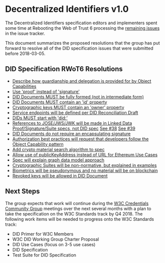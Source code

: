 # Decentralized Identifiers v1.0

The Decentralized Identifiers specification editors and implementers
spent some time at Rebooting the Web of Trust 6 processing the
[remaining issues](https://github.com/w3c-ccg/did-spec/issues)
in the issue tracker.

This document summarizes the proposed resolutions that the group has
put forward to resolve all of the DID specification issues that were submitted
before 2018-03-05.

## DID Specification RWoT6 Resolutions

* [Describe how guardianship and delegation is provided for by Object Capabilities](https://github.com/w3c-ccg/did-spec/issues/13)
* [Use 'proof' instead of 'signature'](https://github.com/w3c-ccg/did-spec/issues/15)
* [DID Documents MUST be fully formed (not in intermediate form)](https://github.com/w3c-ccg/did-spec/issues/17)
* [DID Documents MUST contain an 'id' property](https://github.com/w3c-ccg/did-spec/issues/18)
* [Cryptographic keys MUST contain an 'owner' property](https://github.com/w3c-ccg/did-spec/issues/25)
* [Service endpoints will be defined per DID Reconciliation Draft](https://github.com/w3c-ccg/did-spec/issues/28)
* [DIDs MUST start with 'did:'](https://github.com/w3c-ccg/did-spec/issues/32)
* [References to JOSE/JWS/JWK will be made in Linked Data Proof/Signature/Suite specs, not DID spec](https://github.com/w3c-ccg/did-spec/issues/37) [See #38](https://github.com/w3c-ccg/did-spec/issues/38) [See #39](https://github.com/w3c-ccg/did-spec/issues/39)
* [DID Documents do not require an encapsulating signature](https://github.com/w3c-ccg/did-spec/issues/42)
* [Authorization best practices will request that developers follow the Object Capability pattern](https://github.com/w3c-ccg/did-spec/issues/44)
* [Add crypto material search algorithm to spec](https://github.com/w3c-ccg/did-spec/issues/51)
* [Allow use of publicKeyAddress instead of URL for Ethereum Use Cases](https://github.com/w3c-ccg/did-spec/issues/56)
* [Spec will explain graph data model approach](https://github.com/w3c-ccg/did-spec/issues/58)
* [Cryptographic Suites will be non-normative, but explained in examples](https://github.com/w3c-ccg/did-spec/issues/60)
* [Biometrics will be pseudonymous and no material will be on blockchain](https://github.com/w3c-ccg/did-spec/issues/62)
* [Revoked keys will be allowed in DID Document](https://github.com/w3c-ccg/did-spec/issues/63)

## Next Steps

The group expects that work will continue during the
[W3C Credentials Community Group](https://w3c-ccg.github.io/)
meetings over the next several months with a plan to take the specification on
the W3C Standards track by Q4 2018. The following work items will be needed
to progress onto the W3C Standards track:

* DID Primer for W3C Members
* W3C DID Working Group Charter Proposal
* DID Use Cases (focus on 3-5 use cases)
* DID Specification
* Test Suite for DID Specification

